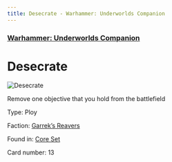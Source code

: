 ```yaml
---
title: Desecrate - Warhammer: Underworlds Companion
---
```


### [Warhammer: Underworlds Companion](https://guidokessels.github.io/wh-underworlds)

  

# Desecrate

![Desecrate](https://warhammerunderworlds.com/wp-content/uploads/sites/6/2017/12/013_ENG-Desecrate.png)

Remove one objective that you hold from the battlefield

Type: Ploy

Faction: [Garrek’s Reavers](https://guidokessels.github.io/wh-underworlds/factions/garreks-reavers)

Found in: [Core Set](https://guidokessels.github.io/wh-underworlds/locations/core-set)

Card number: 13

